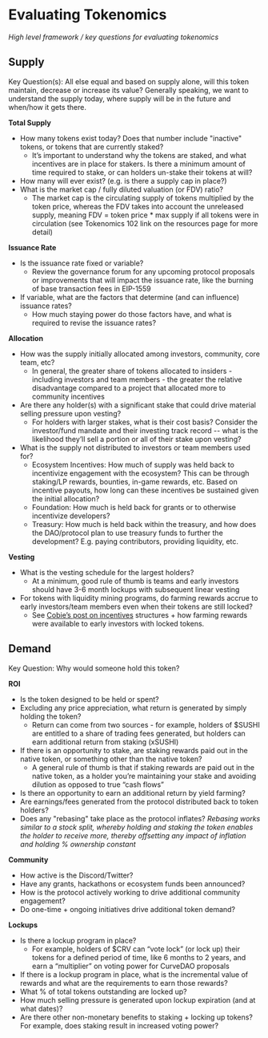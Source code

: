 # Evaluating Tokenomics

_High level framework / key questions for evaluating tokenomics_

## Supply ##

Key Question(s): All else equal and based on supply alone, will this token maintain, decrease or increase its value? Generally speaking, we want to understand the supply today, where supply will be in the future and when/how it gets there.

**Total Supply**
- How many tokens exist today? Does that number include "inactive" tokens, or tokens that are currently staked?
  - It’s important to understand why the tokens are staked, and what incentives are in place for stakers. Is there a minimum amount of time required to stake, or can holders un-stake their tokens at will?
- How many will ever exist? (e.g. is there a supply cap in place?)
- What is the market cap / fully diluted valuation (or FDV) ratio? 
  - The market cap is the circulating supply of tokens multiplied by the token price, whereas the FDV takes into account the unreleased supply, meaning FDV = token price * max supply if all tokens were in circulation (see Tokenomics 102 link on the resources page for more detail)

**Issuance Rate**
- Is the issuance rate fixed or variable?
  - Review the governance forum for any upcoming protocol proposals or improvements that will impact the issuance rate, like the burning of base transaction fees in EIP-1559
- If variable, what are the factors that determine (and can influence) issuance rates?
  - How much staying power do those factors have, and what is required to revise the issuance rates?

**Allocation**
- How was the supply initially allocated among investors, community, core team, etc?
  - In general, the greater share of tokens allocated to insiders - including investors and team members - the greater the relative disadvantage compared to a project that allocated more to community incentives 
- Are there any holder(s) with a significant stake that could drive material selling pressure upon vesting?
  - For holders with larger stakes, what is their cost basis? Consider the investor/fund mandate and their investing track record -- what is the likelihood they’ll sell a portion or all of their stake upon vesting?
- What is the supply not distributed to investors or team members used for?
  - Ecosystem Incentives: How much of supply was held back to incentivize engagement with the ecosystem? This can be through staking/LP rewards, bounties, in-game rewards, etc. Based on incentive payouts, how long can these incentives be sustained given the initial allocation?
  - Foundation: How much is held back for grants or to otherwise incentivize developers?
  - Treasury: How much is held back within the treasury, and how does the DAO/protocol plan to use treasury funds to further the development? E.g. paying contributors, providing liquidity, etc.


**Vesting**
- What is the vesting schedule for the largest holders?
  - At a minimum, good rule of thumb is teams and early investors should have 3-6 month lockups with subsequent linear vesting
- For tokens with liquidity mining programs, do farming rewards accrue to early investors/team members even when their tokens are still locked?
  - See [Cobie’s post on incentives](https://cobie.substack.com/p/incentives-structures?s=r) structures + how farming rewards were available to early investors with locked tokens.


## Demand ##

Key Question: Why would someone hold this token?

**ROI**
- Is the token designed to be held or spent?
- Excluding any price appreciation, what return is generated by simply holding the token?
  - Return can come from two sources - for example, holders of $SUSHI are entitled to a share of trading fees generated, but holders can earn additional return from staking (xSUSHI)
- If there is an opportunity to stake, are staking rewards paid out in the native token, or something other than the native token?
  - A general rule of thumb is that if staking rewards are paid out in the native token, as a holder you’re maintaining your stake and avoiding dilution as opposed to true “cash flows”
- Is there an opportunity to earn an additional return by yield farming?
- Are earnings/fees generated from the protocol distributed back to token holders?
- Does any "rebasing" take place as the protocol inflates?
  _Rebasing works similar to a stock split, whereby holding and staking the token enables the holder to receive more, thereby offsetting any impact of inflation and holding % ownership constant_

**Community**
- How active is the Discord/Twitter?
- Have any grants, hackathons or ecosystem funds been announced?
- How is the protocol actively working to drive additional community engagement?
- Do one-time + ongoing initiatives drive additional token demand?

**Lockups**
- Is there a lockup program in place?
  - For example, holders of $CRV can “vote lock” (or lock up) their tokens for a defined period of time, like 6 months to 2 years, and earn a “multiplier” on voting power for CurveDAO proposals
- If there is a lockup program in place, what is the incremental value of rewards and what are the requirements to earn those rewards?
- What % of total tokens outstanding are locked up?
- How much selling pressure is generated upon lockup expiration (and at what dates)?
- Are there other non-monetary benefits to staking + locking up tokens? For example, does staking result in increased voting power?

